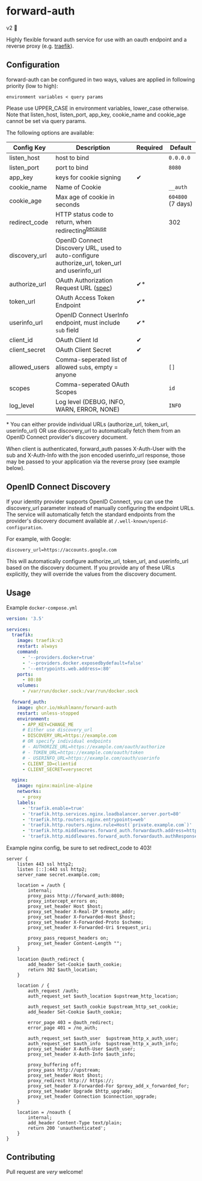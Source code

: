 # forward-auth

v2 🎉

Highly flexible forward auth service for use with an oauth endpoint and a reverse proxy (e.g. [traefik](https://docs.traefik.io/middlewares/forwardauth/)).

## Configuration

forward-auth can be configured in two ways, values are applied in following priority (low to high):

`environment variables < query params`

Please use UPPER_CASE in environment variables, lower_case otherwise. Note that listen_host, listen_port, app_key, cookie_name and cookie_age cannot be set via query params.

The following options are available:

| Config Key    | Description                                                                                                                       | Required | Default           |
| ------------- | --------------------------------------------------------------------------------------------------------------------------------- | -------- | ----------------- |
| listen_host   | host to bind                                                                                                                      |          | `0.0.0.0`         |
| listen_port   | port to bind                                                                                                                      |          | `8080`            |
| app_key       | keys for cookie signing                                                                                                           | ✔        |
| cookie_name   | Name of Cookie                                                                                                                    |          | `__auth`          |
| cookie_age    | Max age of cookie in seconds                                                                                                      |          | `604800` (7 days) |
| redirect_code | HTTP status code to return, when redirecting<sup>[because](http://nginx.org/en/docs/http/ngx_http_auth_request_module.html)</sup> |          | 302               |
| discovery_url | OpenID Connect Discovery URL, used to auto-configure authorize_url, token_url and userinfo_url                                    |          |                   |
| authorize_url | OAuth Authorization Request URL ([spec](https://tools.ietf.org/html/rfc6749#section-4.1.1))                                       | ✔\*      |                   |
| token_url     | OAuth Access Token Endpoint                                                                                                       | ✔\*      |                   |
| userinfo_url  | OpenID Connect UserInfo endpoint, must include `sub` field                                                                        | ✔\*      |                   |
| client_id     | OAuth Client Id                                                                                                                   | ✔        |                   |
| client_secret | OAuth Client Secret                                                                                                               | ✔        |                   |
| allowed_users | Comma-seperated list of allowed `sub`s, empty = anyone                                                                            |          | `[]`              |
| scopes        | Comma-seperated OAuth Scopes                                                                                                      |          | `id`              |
| log_level     | Log level (DEBUG, INFO, WARN, ERROR, NONE)                                                                                        |          | `INFO`            |

\* You can either provide individual URLs (authorize_url, token_url, userinfo_url) OR use discovery_url to automatically fetch them from an OpenID Connect provider's discovery document.

When client is authenticated, forward_auth passes X-Auth-User with the sub and X-Auth-Info with the json encoded userinfo_url response, those may be passed to your application via the reverse proxy (see example below).

## OpenID Connect Discovery

If your identity provider supports OpenID Connect, you can use the discovery_url parameter instead of manually configuring the endpoint URLs.
The service will automatically fetch the standard endpoints from the provider's discovery document available at `/.well-known/openid-configuration`.

For example, with Google:

```
discovery_url=https://accounts.google.com
```

This will automatically configure authorize_url, token_url, and userinfo_url based on the discovery document.
If you provide any of these URLs explicitly, they will override the values from the discovery document.

## Usage

Example `docker-compose.yml`

```yaml
version: '3.5'

services:
  traefik:
    image: traefik:v3
    restart: always
    command:
      - '--providers.docker=true'
      - '--providers.docker.exposedbydefault=false'
      - '--entrypoints.web.address=:80'
    ports:
      - 80:80
    volumes:
      - /var/run/docker.sock:/var/run/docker.sock

  forward_auth:
    image: ghcr.io/mkuhlmann/forward-auth
    restart: unless-stopped
    environment:
      - APP_KEY=CHANGE_ME
      # Either use discovery_url
      - DISCOVERY_URL=https://example.com
      # OR specify individual endpoints
      # - AUTHORIZE_URL=https://example.com/oauth/authorize
      # - TOKEN_URL=https://example.com/oauth/token
      # - USERINFO_URL=https://example.com/oauth/userinfo
      - CLIENT_ID=clientid
      - CLIENT_SECRET=verysecret

  nginx:
    image: nginx:mainline-alpine
    networks:
      - proxy
    labels:
      - 'traefik.enable=true'
      - 'traefik.http.services.nginx.loadbalancer.server.port=80'
      - 'traefik.http.routers.nginx.entrypoints=web'
      - 'traefik.http.routers.nginx.rule=Host(`private.example.com`)'
      - 'traefik.http.middlewares.forward_auth.forwardauth.address=http://forward_auth:8080/auth?allowed_users=ALLOWED_USER_SUB'
      - 'traefik.http.middlewares.forward_auth.forwardauth.authResponseHeaders=X-Auth-User,X-Auth-Info'
```

Example nginx config, be sure to set redirect_code to 403!

```nginxconf
server {
	listen 443 ssl http2;
	listen [::]:443 ssl http2;
	server_name secret.example.com;

	location = /auth {
		internal;
		proxy_pass http://forward_auth:8080;
		proxy_intercept_errors on;
		proxy_set_header Host $host;
		proxy_set_header X-Real-IP $remote_addr;
		proxy_set_header X-Forwarded-Host $host;
		proxy_set_header X-Forwarded-Proto $scheme;
		proxy_set_header X-Forwarded-Uri $request_uri;

		proxy_pass_request_headers on;
		proxy_set_header Content-Length "";
	}

	location @auth_redirect {
		add_header Set-Cookie $auth_cookie;
		return 302 $auth_location;
	}

	location / {
		auth_request /auth;
		auth_request_set $auth_location $upstream_http_location;

		auth_request_set $auth_cookie $upstream_http_set_cookie;
		add_header Set-Cookie $auth_cookie;

		error_page 403 = @auth_redirect;
		error_page 401 = /no_auth;

		auth_request_set $auth_user  $upstream_http_x_auth_user;
		auth_request_set $auth_info  $upstream_http_x_auth_info;
		proxy_set_header X-Auth-User $auth_user;
		proxy_set_header X-Auth-Info $auth_info;

		proxy_buffering off;
		proxy_pass http://upstream;
		proxy_set_header Host $host;
		proxy_redirect http:// https://;
		proxy_set_header X-Forwarded-For $proxy_add_x_forwarded_for;
		proxy_set_header Upgrade $http_upgrade;
		proxy_set_header Connection $connection_upgrade;
	}

	location = /noauth {
		internal;
		add_header Content-Type text/plain;
		return 200 'unauthenticated';
	}
}

```

## Contributing

Pull request are _very_ welcome!
